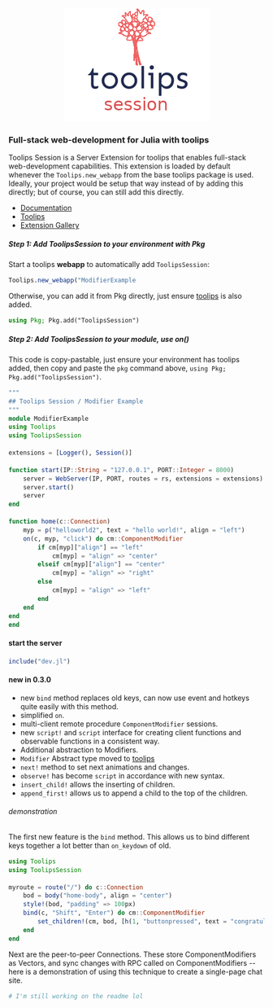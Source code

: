 <div align = "center"><img src = "https://github.com/ChifiSource/image_dump/blob/main/toolips/toolipssession.png" href = "https://toolips.app"></img></div>

### Full-stack web-development for Julia with toolips
Toolips Session is a Server Extension for toolips that enables full-stack web-development capabilities. This extension is loaded by default whenever the `Toolips.new_webapp` from the base toolips package is used. Ideally, your project would be setup that way instead of by adding this directly; but of course, you can still add this directly.
- [Documentation](https://doc.toolips.app/extensions/toolips_session/)
- [Toolips](https://github.com/ChifiSource/Toolips.jl)
- [Extension Gallery](https://toolips.app/?page=gallery&selected=session)
##### Step 1: Add ToolipsSession to your environment with Pkg
Start a toolips **webapp** to automatically add `ToolipsSession`:
```julia
Toolips.new_webapp("ModifierExample
```
Otherwise, you can add it from Pkg directly, just ensure [toolips](https://github.com/ChifiSource/Toolips.jl) is also added.
```julia
using Pkg; Pkg.add("ToolipsSession")
```
##### Step 2: Add ToolipsSession to your module, use on()
This code is copy-pastable, just ensure your environment has toolips added, then copy and paste the `pkg` command above, `using Pkg; Pkg.add("ToolipsSession")`. 
```julia
"""
## Toolips Session / Modifier Example
"""
module ModifierExample
using Toolips
using ToolipsSession

extensions = [Logger(), Session()]

function start(IP::String = "127.0.0.1", PORT::Integer = 8000)
    server = WebServer(IP, PORT, routes = rs, extensions = extensions)
    server.start()
    server
end

function home(c::Connection)
    myp = p("helloworld2", text = "hello world!", align = "left")
    on(c, myp, "click") do cm::ComponentModifier
        if cm[myp]["align"] == "left"
            cm[myp] = "align" => "center"
        elseif cm[myp]["align"] == "center"
            cm[myp] = "align" => "right"
        else
            cm[myp] = "align" => "left"
        end
    end
end
end
```
#### start the server
```julia
include("dev.jl")
```
#### new in 0.3.0
- new `bind` method replaces old keys, can now use event and hotkeys quite easily with this method.
- simplified `on`.
- multi-client remote procedure `ComponentModifier` sessions.
- new `script!` and `script` interface for creating client functions and observable functions in a consistent way.
- Additional abstraction to Modifiers.
- `Modifier` Abstract type moved to [toolips](https://github.com/ChifiSource/Toolips.jl)
- `next!` method to set next animations and changes.
- `observe!` has become `script` in accordance with new syntax.
- `insert_child!` allows the inserting of children.
- `append_first!` allows us to append a child to the top of the children.
###### demonstration
The first new feature is the `bind` method. This allows us to bind different keys together a lot better than `on_keydown` of old.
```julia
using Toolips
using ToolipsSession

myroute = route("/") do c::Connection
    bod = body("home-body", align = "center")
    style!(bod, "padding" => 100px)
    bind(c, "Shift", "Enter") do cm::ComponentModifier
        set_children!(cm, bod, [h(1, "buttonpressed", text = "congratulations, you pressed shift and enter")])
    end
end
```
Next are the peer-to-peer Connections. These store ComponentModifiers as Vectors, and sync changes with RPC called on ComponentModifiers -- here is a demonstration of using this technique to create a single-page chat site.
```julia
# I'm still working on the readme lol
```
